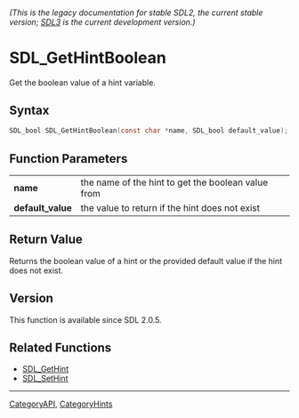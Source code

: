 ###### (This is the legacy documentation for stable SDL2, the current stable version; [SDL3](https://wiki.libsdl.org/SDL3/) is the current development version.)
# SDL_GetHintBoolean

Get the boolean value of a hint variable.

## Syntax

```c
SDL_bool SDL_GetHintBoolean(const char *name, SDL_bool default_value);

```

## Function Parameters

|                       |                                                    |
| --------------------- | -------------------------------------------------- |
| **name**              | the name of the hint to get the boolean value from |
| **default_value**     | the value to return if the hint does not exist     |

## Return Value

Returns the boolean value of a hint or the provided default value if the
hint does not exist.

## Version

This function is available since SDL 2.0.5.

## Related Functions

* [SDL_GetHint](SDL_GetHint.md)
* [SDL_SetHint](SDL_SetHint.md)

----
[CategoryAPI](CategoryAPI.md), [CategoryHints](CategoryHints.md)
